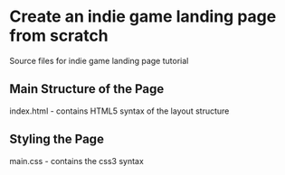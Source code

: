 # Create an indie game landing page from scratch
Source files for indie game landing page tutorial
## Main Structure of the Page
index.html - contains HTML5 syntax of the layout structure
## Styling the Page
main.css - contains the css3 syntax
